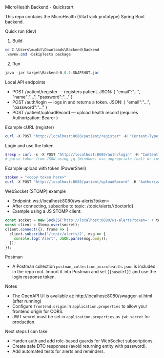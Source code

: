 MicroHealth Backend - Quickstart

This repo contains the MicroHealth (VitaTrack prototype) Spring Boot backend.

Quick run (dev)

1. Build

```powershell
cd C:\Users\mudit\Downloads\Backend\Backend
.\mvnw.cmd -DskipTests package
```

2. Run

```powershell
java -jar target\Backend-0.0.1-SNAPSHOT.jar
```

Local API endpoints
- POST /patient/register — registers patient. JSON: { "email":"...", "name":"...", "password":"..." }
- POST /auth/login — logs in and returns a token. JSON: { "email":"...", "password":"..." }
- POST /patient/uploadRecord — upload health record (requires Authorization: Bearer <token>)

Example cURL (register)

```powershell
curl -X POST "http://localhost:8080/patient/register" -H "Content-Type: application/json" -d '{"email":"alice@example.com","name":"Alice","password":"secret123"}'
```

Login and use the token

```powershell
$resp = curl -s -X POST "http://localhost:8080/auth/login" -H "Content-Type: application/json" -d '{"email":"alice@example.com","password":"secret123"}'
# parse token from JSON using jq (Windows: use appropriate tool) or inspect response
```

Example upload with token (PowerShell)

```powershell
$token = "<copy token here>"
curl -X POST "http://localhost:8080/patient/uploadRecord" -H "Authorization: Bearer $token" -H "Content-Type: application/json" -d '{"patientId":1, "heartRate":78, "oxygen":98.5}'
```

WebSocket (STOMP) example
- Endpoint: ws://localhost:8080/ws-alerts?token=<jwt>
- After connecting, subscribe to topic: /topic/alerts/{doctorId}
- Example using a JS STOMP client:

```javascript
const socket = new SockJS('http://localhost:8080/ws-alerts?token=' + token);
const client = Stomp.over(socket);
client.connect({}, frame => {
  client.subscribe('/topic/alerts/2', msg => {
    console.log('Alert', JSON.parse(msg.body));
  });
});
```

Postman
- A Postman collection `postman_collection_microhealth.json` is included in the repo root. Import it into Postman and set `{{baseUrl}}` and use the login response token.

Notes
- The OpenAPI UI is available at: http://localhost:8080/swagger-ui.html (after running)
- Configure `frontend.origin` in `application.properties` to allow your frontend origin for CORS.
- JWT secret must be set in `application.properties` as `jwt.secret` for production.

Next steps I can take
- Harden auth and add role-based guards for WebSocket subscriptions.
- Create safe DTO responses (avoid returning entity with password).
- Add automated tests for alerts and reminders.

